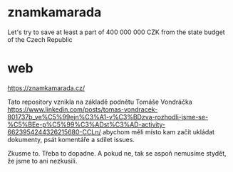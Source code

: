 # znamkamarada
Let's try to save at least a part of 400 000 000 CZK from the state budget of the Czech Republic

# web
https://znamkamarada.cz/

Tato repository vznikla na základě podnětu Tomáše Vondráčka 
https://www.linkedin.com/posts/tomas-vondracek-801737b_ve%C5%99ejn%C3%A1-v%C3%BDzva-rozhodli-jsme-se-%C5%BEe-p%C5%99%C3%ADst%C3%AD-activity-6623954244326215680-CCLn/
abychom měli místo kam začít ukládat dokumenty, psát komentáře a sdílet issues.

Zkusme to. Třeba to dopadne. 
A pokud ne, tak se aspoň nemusíme stydět, že jsme to ani nezkusili.
